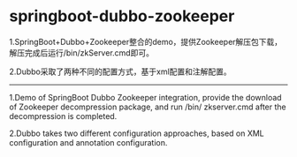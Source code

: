 # springboot-dubbo-zookeeper

1.SpringBoot+Dubbo+Zookeeper整合的demo，提供Zookeeper解压包下载，解压完成后运行/bin/zkServer.cmd即可。

2.Dubbo采取了两种不同的配置方式，基于xml配置和注解配置。

-------------------------------------------------------------------------------------------------------------------------------------------

1.Demo of SpringBoot Dubbo Zookeeper integration, provide the download of Zookeeper decompression package, and run /bin/ zkserver.cmd after the decompression is completed.

2.Dubbo takes two different configuration approaches, based on XML configuration and annotation configuration.
